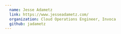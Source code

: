 ```yaml
---
  name: Jesse Adametz
  link: https://www.jesseadametz.com/
  organization: Cloud Operations Engineer, Invoca
  github: jadametz
---
```

